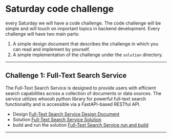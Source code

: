 # Saturday code challenge
every Saturday we will have a code challenge. The code challenge will be simple and will touch on important topics in backend development. Every challenge will have two main parts:
1. A simple design document that describes the challenge in which you can read and implement by yourself.
2. A simple implementation of the challenge under the `solution` directory.

---

## Challenge 1: Full-Text Search Service
The Full-Text Search Service is designed to provide users with efficient search capabilities across a collection of documents or data sources. The service utilizes whoosh python library for powerful full-text search functionality and is accessible via a FastAPI-based RESTful API.

- Design [Full-Text Search Service Design Document](./FullTextSearchAsService/design.md)
- Solution [Full-Text Search Service Solution](./FullTextSearchAsService/solution)
- build and run the solution [Full-Text Search Service run and build](./FullTextSearchAsService/solution/readme.md)

---
